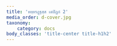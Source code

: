 ```yaml
---
title: 'ทยฺยรฏฺฐสฺส เตปิฏกํ 2'
media_order: d-cover.jpg
taxonomy:
    category: docs
body_classes: 'title-center title-h1h2'
---
```


